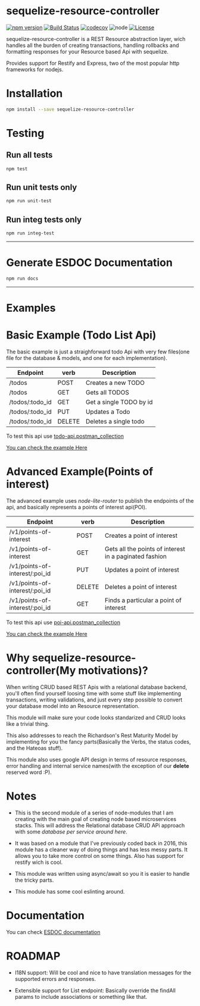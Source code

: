 # sequelize-resource-controller

[![npm version](https://img.shields.io/npm/v/sequelize-resource-controller.svg)](https://www.npmjs.com/package/sequelize-resource-controller)
[![Build Status](https://travis-ci.org/mvillarrealb/sequelize-resource-controller.svg?branch=master)](https://travis-ci.org/mvillarrealb/sequelize-resource-controller)
[![codecov](https://codecov.io/gh/mvillarrealb/sequelize-resource-controlle/branch/master/graph/badge.svg)](https://codecov.io/gh/mvillarrealb/sequelize-resource-controller)
![node](https://img.shields.io/node/v/sequelize-resource-controller.svg)
[![License](https://img.shields.io/npm/l/sequelize-resource-controller.svg?maxAge=2592000?style=plastic)](https://github.com/mvillarrealb/sequelize-resource-controller/blob/master/LICENSE)

sequelize-resource-controller is a REST Resource abstraction layer, wich handles all the burden of creating transactions, handling rollbacks and formatting responses for your Resource based Api with sequelize. 

Provides support for Restify and Express, two of the most popular http frameworks for nodejs.

# Installation

```bash
npm install --save sequelize-resource-controller
```

# Testing

## Run all tests

```bash
npm test
```

## Run unit tests only

```bash
npm run unit-test
```

## Run integ tests only

```bash
npm run integ-test
```

---

# Generate ESDOC Documentation

```bash
npm run docs
```
---

# Examples

# Basic Example (Todo List Api)

The basic example is just a straighforward todo Api with very few files(one file for the database & models, and one for each implementation).

Endpoint|verb|Description
--|---|---
/todos|POST| Creates a new TODO
/todos|GET| Gets all TODOS
/todos/:todo_id|GET| Get a single TODO by id
/todos/:todo_id|PUT| Updates a Todo
/todos/:todo_id|DELETE| Deletes a single todo

To test this api use [todo-api.postman_collection](examples/basic/todo-api.postman_collection.json)

[You can check the example Here](examples/basic/README.md)

# Advanced Example(Points of interest)

The advanced example uses *node-lite-router* to publish the endpoints of the api, and basically represents a points of interest api(POI).

Endpoint|verb|Description
--|---|---
/v1/points-of-interest|POST|Creates a point of interest
/v1/points-of-interest|GET|Gets all the points of interest in a paginated fashion
/v1/points-of-interest/:poi_id|PUT| Updates a point of interest
/v1/points-of-interest/:poi_id|DELETE| Deletes a point of interest
/v1/points-of-interest/:poi_id|GET| Finds a particular a point of interest

To test this api use [poi-api.postman_collection](examples/advanced/poi-api.postman_collection.json)

[You can check the example Here](examples/advanced/README.md)
# Why sequelize-resource-controller(My motivations)?

When writing CRUD based REST Apis with a relational database backend, you'll often find yourself loosing time with some stuff like implementing transactions, writing validations, and just every step possible to convert your database model into an Resource representation. 

This module will make sure your code looks standarized and CRUD looks like a trivial thing.

This also addresses to reach the Richardson's Rest Maturity Model by implementing for you the fancy parts(Basically the Verbs, the status codes, and the Hateoas stuff). 

This module also uses google API design in terms of resource responses, error handling and internal service names(with the exception of our **delete** reserved word :P).

# Notes

* This is the second module of a series of node-modules that I am creating with the main goal of creating node based microservices stacks. This will address the Relational database CRUD APi approach with some *database per service around here*.

* It was based on a module that I've previously coded back in 2016, this module has a cleaner way of doing things and has less messy parts. It allows you to take more control on some things. Also has support for restify wich is cool.

* This module was written using async/await so you it is easier to handle the tricky parts.

* This module has some cool eslinting around.

# Documentation

You can check [ESDOC documentation](https://mvillarrealb.github.io/sequelize-resource-controller/)

# ROADMAP

* I18N support:  Will be cool and nice to have translation messages for the supported errors and responses.

* Extensible support for List endpoint: Basically override the findAll params to include associations or something like that.
